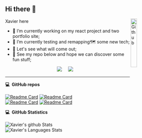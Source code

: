 ## Hi there 👋
<img width="20%" align="right" alt="Github" src="https://github.com/Xavier-WW/Portfolio-three-JS/blob/master/android-chrome-512x512.png" />

Xavier here
- 🔭 I’m currently working on my react project and two portfolio site; 
- 🤖 I’m currently testing and remapping🗺️ some new tech;
- 🌋 Let's see what will come out;
- 📂 See my repo below and hope we can discover some fun stuff;

 <!--Badge & others-->
 <p align="center">
  <a href="mailto:edisonwei01@gmail.com?subject=Xavier"><img src="https://img.shields.io/badge/gmail-%23D14836.svg?&style=for-the-badge&logo=gmail&logoColor=white" /></a>&nbsp;&nbsp;&nbsp;&nbsp;
  <a href="https://www.linkedin.com/in/xavierww/"><img src="https://img.shields.io/badge/linkedin-%230077B5.svg?&style=for-the-badge&logo=linkedin&logoColor=white" /></a>&nbsp;&nbsp;&nbsp;&nbsp;
  </a>
</p>
<hr/>
<!--<details>
  <summary><b>:computer: &nbsp;Design Tools</b></summary>
  <br/>
![PHOTOSHOP](https://img.shields.io/badge/PHOTOSHOP-31A8FF.svg?&style=flat&logo=adobe-photoshop&logoColor=white)&nbsp;
![XD](https://img.shields.io/badge/XD-FFC0CB.svg?&style=flat&logo=adobe-xd&logoColor=black)&nbsp;
![ILLUSTRATOR](https://img.shields.io/badge/ILLUSTRATOR-FFAE1A.svg?&style=flat&logo=adobe-illustrator&logoColor=black)&nbsp;\
</details>  
-->  



<b>:computer: &nbsp;GitHub repos</b>
\
\
[![Readme Card](https://github-readme-stats.vercel.app/api/pin/?username=Xavier-WW&repo=Portfolio-three-JS&theme=react&layout=compact)](https://github.com/Xavier-WW/Portfolio-three-JS)
[![Readme Card](https://github-readme-stats.vercel.app/api/pin/?username=Xavier-WW&repo=Portfolio&theme=buefy&layout=compact)](https://github.com/Xavier-WW/Portfolio)
\
[![Readme Card](https://github-readme-stats.vercel.app/api/pin/?username=Xavier-WW&repo=Degree-project&theme=graywhite&layout=compact)](https://github.com/Xavier-WW/Degree-project)
[![Readme Card](https://github-readme-stats.vercel.app/api/pin/?username=Xavier-WW&repo=IoT-Arduino&theme=nord&layout=compact)](https://github.com/Xavier-WW/IoT-Arduino)


 <b>:computer: &nbsp;GitHub Statistics</b>
\
\
![Xavier's github Stats](https://github-readme-stats.vercel.app/api?username=Xavier-WW&theme=vision-friendly-dark&show_icons=true)\
![Xavier's Languages Stats](https://github-readme-stats.vercel.app/api/top-langs/?username=Xavier-WW&theme=vision-friendly-dark&layout=compact)

<!--
**Xavier-WW/Xavier-WW** is a ✨ _special_ ✨ repository because its `README.md` (this file) appears on your GitHub profile.

Here are some ideas to get you started:

- 🔭 I’m currently working on ...
- 🌱 I’m currently learning ...
- 👯 I’m looking to collaborate on ...
- 🤔 I’m looking for help with ...
- 💬 Ask me about ...
- 📫 How to reach me: ...
- 😄 Pronouns: ...
- ⚡ Fun fact: ...
-->

